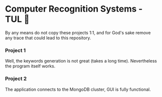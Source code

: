 # Computer Recognition Systems - TUL 🎉

By any means do not copy these projects 1:1, and for God's sake remove any trace that could lead to this repository.

### Project 1 
Well, the keywords generation is not great (takes a long time). Nevertheless the program itself works. 

### Project 2
The application connects to the MongoDB cluster, GUI is fully functional.
